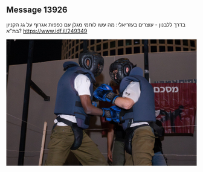 ## Message 13926

בדרך ללבנון - עוצרים בעזריאלי:
מה עשו לוחמי מגלן עם כפפות אגרוף על גג הקניון בת"א?
https://www.idf.il/249349

![Photo](13926/13926_photo.jpg)
